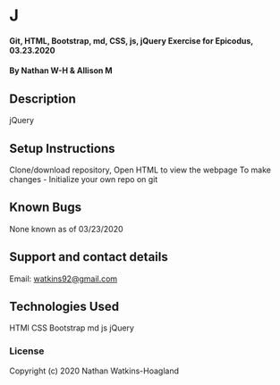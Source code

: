 # J

#### Git, HTML, Bootstrap, md, CSS, js, jQuery Exercise for Epicodus, 03.23.2020

#### By Nathan W-H & Allison M

## Description

jQuery

## Setup Instructions

Clone/download repository, Open HTML to view the webpage
To make changes - Initialize your own repo on git

## Known Bugs

None known as of 03/23/2020

## Support and contact details

Email: watkins92@gmail.com

## Technologies Used

HTMl
CSS
Bootstrap
md
js
jQuery

### License

Copyright (c) 2020 Nathan Watkins-Hoagland
